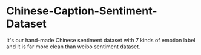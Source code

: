 # Chinese-Caption-Sentiment-Dataset
It's our hand-made Chinese sentiment dataset with 7 kinds of emotion label and it is far more clean than weibo sentiment dataset.
